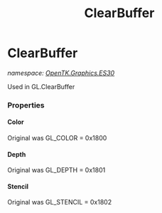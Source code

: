 ﻿---
title: ClearBuffer
---

# ClearBuffer
_namespace: [OpenTK.Graphics.ES30](N-OpenTK.Graphics.ES30.html)_

Used in GL.ClearBuffer



### Properties

#### Color
Original was GL_COLOR = 0x1800
#### Depth
Original was GL_DEPTH = 0x1801
#### Stencil
Original was GL_STENCIL = 0x1802


